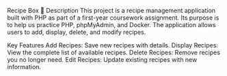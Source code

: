 Recipe Box 📖
Description
This project is a recipe management application built with PHP as part of a first-year coursework assignment. Its purpose is to help us practice PHP, phpMyAdmin, and Docker. The application allows users to add, display, delete, and modify recipes.

Key Features
Add Recipes: Save new recipes with details.
Display Recipes: View the complete list of available recipes.
Delete Recipes: Remove recipes you no longer need.
Edit Recipes: Update existing recipes with new information.
